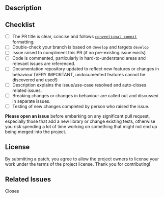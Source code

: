 ## Description

## Checklist

- [ ] The PR title is clear, concise and follows [`conventional commit`](https://www.conventionalcommits.org) formatting.
- [ ] Double-check your branch is based on `develop` and targets `develop` 
- [ ] Issue raised to compliment this PR (if no pre-existing issue exists)
- [ ] Code is commented, particularly in hard-to-understand areas and relevant issues are referenced.
- [ ] Documentation repository updated to reflect new features or changes in behaviour (VERY IMPORTANT, undocumented features cannot be discovered and used!)
- [ ] Description explains the issue/use-case resolved and auto-closes related issues.
- [ ] Breaking changes or changes in behaviour are called out and discussed in separate issues.
- [ ] Testing of new changes completed by person who raised the issue.

**Please open an issue** before embarking on any significant pull request, especially those that add a new library or change existing tests, otherwise you risk spending a lot of time working on something that might not end up being merged into the project.

## License
By submitting a patch, you agree to allow the project owners to license your work under the terms of the project license. Thank you for contributing!

## Related Issues

Closes

